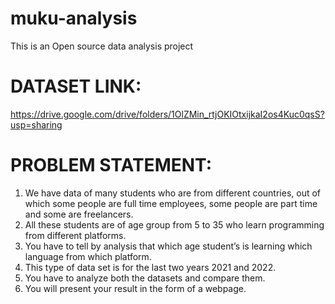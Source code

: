 # muku-analysis
This is an Open source data analysis project 


# DATASET LINK: 
https://drive.google.com/drive/folders/1OlZMin_rtjOKIOtxijkaI2os4Kuc0qsS?usp=sharing

# PROBLEM STATEMENT:
1.	We have data of many students who are from different countries, out of which some people are full time employees, some people are part time and some are freelancers.
2.	All these students are of age group from 5 to 35 who learn programming from different platforms.
3.	You have to tell by analysis that which age student’s is learning which language from which platform.
4.	This type of data set is for the last two years 2021 and 2022.
5.	You have to analyze both the datasets and compare them.
6.	You will present your result in the form of a webpage.

